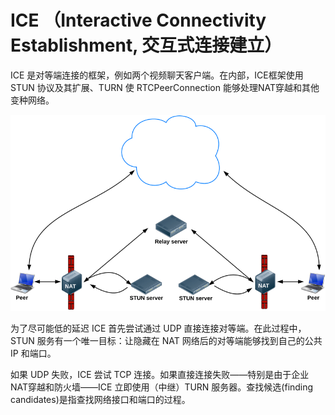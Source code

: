 # ICE （Interactive Connectivity Establishment, 交互式连接建立）

ICE 是对等端连接的框架，例如两个视频聊天客户端。在内部，ICE框架使用 STUN 协议及其扩展、TURN 使 RTCPeerConnection 能够处理NAT穿越和其他变种网络。

![Finding connection candidates](../images/STUN_services.png)


为了尽可能低的延迟 ICE 首先尝试通过 UDP 直接连接对等端。在此过程中，STUN 服务有一个唯一目标：让隐藏在 NAT 网络后的对等端能够找到自己的公共 IP 和端口。


如果 UDP 失败，ICE 尝试 TCP 连接。如果直接连接失败——特别是由于企业NAT穿越和防火墙——ICE 立即使用（中继）TURN 服务器。查找候选(finding candidates)是指查找网络接口和端口的过程。

